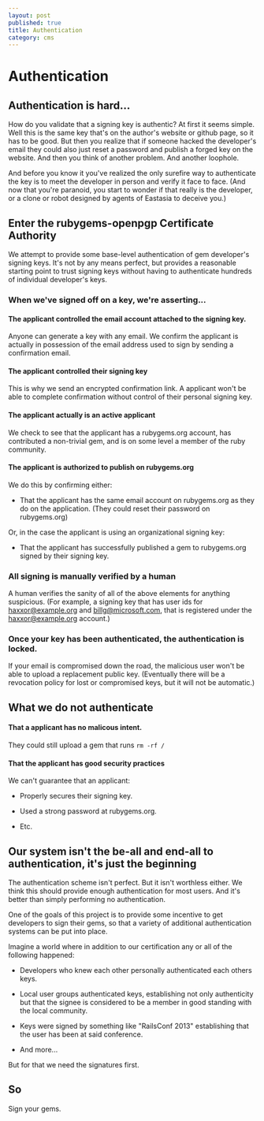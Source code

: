 ```yaml
---
layout: post
published: true
title: Authentication
category: cms
---
```


Authentication
==============

Authentication is hard...
-------------------------

How do you validate that a signing key is authentic?  At first it
seems simple.  Well this is the same key that's on the author's
website or github page, so it has to be good.  But then you realize
that if someone hacked the developer's email they could also just
reset a password and publish a forged key on the website.  And then
you think of another problem.  And another loophole.

And before you know it you've realized the only surefire way to
authenticate the key is to meet the developer in person and verify it
face to face.  (And now that you're paranoid, you start to wonder if
that really is the developer, or a clone or robot designed by agents
of Eastasia to deceive you.)

Enter the rubygems-openpgp Certificate Authority
------------------------------------------------

We attempt to provide some base-level authentication of gem
developer's signing keys.  It's not by any means perfect, but provides
a reasonable starting point to trust signing keys without having to
authenticate hundreds of individual developer's keys.

### When we've signed off on a key, we're asserting...

#### The applicant controlled the email account attached to the signing key.

Anyone can generate a key with any email.  We confirm the applicant is
actually in possession of the email address used to sign by sending a
confirmation email.

#### The applicant controlled their signing key

This is why we send an encrypted confirmation link.  A applicant won't
be able to complete confirmation without control of their personal
signing key.

#### The applicant actually is an active applicant

We check to see that the applicant has a rubygems.org account, has
contributed a non-trivial gem, and is on some level a member of the
ruby community.

#### The applicant is authorized to publish on rubygems.org

We do this by confirming either:

* That the applicant has the same email account on rubygems.org as
they do on the application.  (They could reset their password on
rubygems.org)
  
Or, in the case the applicant is using an organizational signing key:

* That the applicant has successfully published a gem to rubygems.org
  signed by their signing key.

### All signing is manually verified by a human

A human verifies the sanity of all of the above elements for anything
suspicious. (For example, a signing key that has user ids for
haxxor@example.org and billg@microsoft.com, that is registered under
the haxxor@example.org account.)

### Once your key has been authenticated, the authentication is locked.
	
If your email is compromised down the road, the malicious user won't
be able to upload a replacement public key. (Eventually there will be
a revocation policy for lost or compromised keys, but it will not be
automatic.)

What we do not authenticate
---------------------------

#### That a applicant has no malicous intent.

They could still upload a gem that runs `rm -rf /`

#### That the applicant has good security practices

We can't guarantee that an applicant:

* Properly secures their signing key.

* Used a strong password at rubygems.org.

* Etc.


## Our system isn't the be-all and end-all to authentication, it's just the beginning


The authentication scheme isn't perfect.  But it isn't worthless
either.  We think this should provide enough authentication
for most users.  And it's better than simply performing no
authentication.

One of the goals of this project is to provide some incentive to get
developers to sign their gems, so that a variety of additional
authentication systems can be put into place.  

Imagine a world where in addition to our certification any or all of
the following happened:

* Developers who knew each other personally authenticated each others keys.
  
* Local user groups authenticated keys, establishing not only
  authenticity but that the signee is considered to be a member in
  good standing with the local community.
  
* Keys were signed by something like "RailsConf 2013" establishing
  that the user has been at said conference.

* And more...

But for that we need the signatures first.

So
--

Sign your gems.
